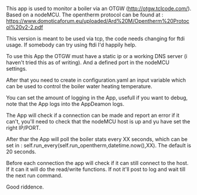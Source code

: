 This app is used to monitor a boiler via an OTGW (http://otgw.tclcode.com/). Based on a nodeMCU.
The opentherm protocol can be found at : https://www.domoticaforum.eu/uploaded/Ard%20M/Opentherm%20Protocol%20v2-2.pdf

This version is meant to be used via tcp, the code needs changing for ftdi usage. If somebody can try using ftdi I'd happily help.

To use this App the OTGW must have a static ip or a working DNS server (i haven't tried this as of writing). And a defined port in the nodeMCU settings.

After that you need to create in configuration.yaml an input variable which can be used to control the boiler water heating temperature.

You can set the amount of logging in the App, usefull if you want to debug, note that the App logs into the AppDeamon logs.

The App will check if a connection can be made and report an error if it can't, you'll need to check that the nodeMCU host is up and yu have set the right IP/PORT.

After thar the App will poll the boiler stats every XX seconds, which can be set in :
self.run_every(self.run_opentherm,datetime.now(),XX). 
The default is 20 seconds.

Before each connection the app will check if it can still connect to the host. If it can it will do the read/write functions. If not it'll post to log and wait till the next run command.

Good riddence.
